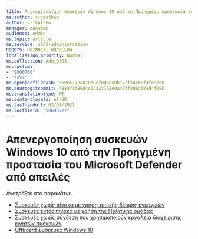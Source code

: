 ```yaml
---
title: Απενεργοποίηση συσκευών Windows 10 από τη Προηγμένη προστασία του Microsoft Defender από απειλές
ms.author: v-jmathew
author: v-jmathew
manager: dansimp
audience: Admin
ms.topic: article
ms.service: o365-administration
ROBOTS: NOINDEX, NOFOLLOW
localization_priority: Normal
ms.collection: Adm_O365
ms.custom:
- "9000760"
- "7391"
ms.openlocfilehash: 560e6772e810d9ef0d8aa9b17cf14cb6f4fe9ed8
ms.sourcegitcommit: 4883f1f89d4c6ca23161e9a43ff206ad21d4f09b
ms.translationtype: MT
ms.contentlocale: el-GR
ms.lasthandoff: 03/08/2021
ms.locfileid: "50693777"
---
```

# <a name="offboard-windows-10-devices-from-microsoft-defender-advanced-threat-protection"></a>Απενεργοποίηση συσκευών Windows 10 από την Προηγμένη προστασία του Microsoft Defender από απειλές

Ανατρέξτε στα παρακάτω:

- [Συσκευές χωρίς πίνακα με χρήση τοπικής δέσμης ενεργειών](https://go.microsoft.com/fwlink/?linkid=2143465)
- [Συσκευές εκτός πίνακα με χρήση της Πολιτικής ομάδας](https://go.microsoft.com/fwlink/?linkid=2143632)
- [Συσκευές χωρίς σύνδεση που χρησιμοποιούν εργαλεία διαχείρισης κινητών συσκευών](https://go.microsoft.com/fwlink/?linkid=2143633)
- [Offboard Συσκευές Windows 10](https://go.microsoft.com/fwlink/?linkid=2143629)
